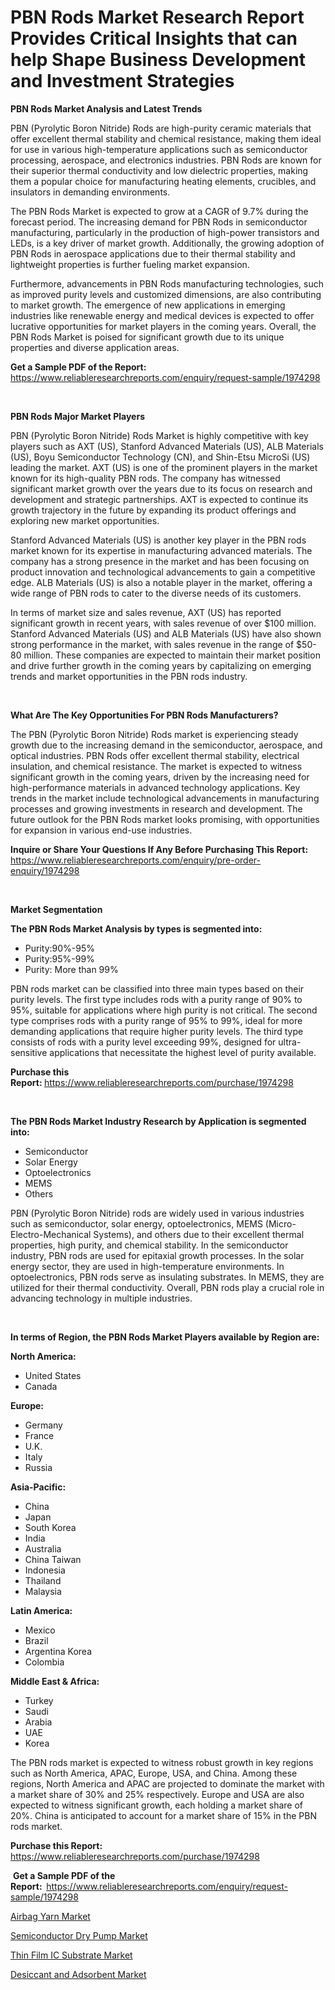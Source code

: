 <p><h1>PBN Rods Market Research Report Provides Critical Insights that can help Shape Business Development and Investment Strategies</h1></p><p><strong>PBN Rods Market Analysis and Latest Trends</strong></p>
<p><p>PBN (Pyrolytic Boron Nitride) Rods are high-purity ceramic materials that offer excellent thermal stability and chemical resistance, making them ideal for use in various high-temperature applications such as semiconductor processing, aerospace, and electronics industries. PBN Rods are known for their superior thermal conductivity and low dielectric properties, making them a popular choice for manufacturing heating elements, crucibles, and insulators in demanding environments.</p><p>The PBN Rods Market is expected to grow at a CAGR of 9.7% during the forecast period. The increasing demand for PBN Rods in semiconductor manufacturing, particularly in the production of high-power transistors and LEDs, is a key driver of market growth. Additionally, the growing adoption of PBN Rods in aerospace applications due to their thermal stability and lightweight properties is further fueling market expansion.</p><p>Furthermore, advancements in PBN Rods manufacturing technologies, such as improved purity levels and customized dimensions, are also contributing to market growth. The emergence of new applications in emerging industries like renewable energy and medical devices is expected to offer lucrative opportunities for market players in the coming years. Overall, the PBN Rods Market is poised for significant growth due to its unique properties and diverse application areas.</p></p>
<p><strong>Get a Sample PDF of the Report:&nbsp;</strong> <a href="https://www.reliableresearchreports.com/enquiry/request-sample/1974298">https://www.reliableresearchreports.com/enquiry/request-sample/1974298</a></p>
<p>&nbsp;</p>
<p><strong>PBN Rods Major Market Players</strong></p>
<p><p>PBN (Pyrolytic Boron Nitride) Rods Market is highly competitive with key players such as AXT (US), Stanford Advanced Materials (US), ALB Materials (US), Boyu Semiconductor Technology (CN), and Shin-Etsu MicroSi (US) leading the market. AXT (US) is one of the prominent players in the market known for its high-quality PBN rods. The company has witnessed significant market growth over the years due to its focus on research and development and strategic partnerships. AXT is expected to continue its growth trajectory in the future by expanding its product offerings and exploring new market opportunities. </p><p>Stanford Advanced Materials (US) is another key player in the PBN rods market known for its expertise in manufacturing advanced materials. The company has a strong presence in the market and has been focusing on product innovation and technological advancements to gain a competitive edge. ALB Materials (US) is also a notable player in the market, offering a wide range of PBN rods to cater to the diverse needs of its customers.</p><p>In terms of market size and sales revenue, AXT (US) has reported significant growth in recent years, with sales revenue of over $100 million. Stanford Advanced Materials (US) and ALB Materials (US) have also shown strong performance in the market, with sales revenue in the range of $50-80 million. These companies are expected to maintain their market position and drive further growth in the coming years by capitalizing on emerging trends and market opportunities in the PBN rods industry.</p></p>
<p>&nbsp;</p>
<p><strong>What Are The Key Opportunities For PBN Rods Manufacturers?</strong></p>
<p><p>The PBN (Pyrolytic Boron Nitride) Rods market is experiencing steady growth due to the increasing demand in the semiconductor, aerospace, and optical industries. PBN Rods offer excellent thermal stability, electrical insulation, and chemical resistance. The market is expected to witness significant growth in the coming years, driven by the increasing need for high-performance materials in advanced technology applications. Key trends in the market include technological advancements in manufacturing processes and growing investments in research and development. The future outlook for the PBN Rods market looks promising, with opportunities for expansion in various end-use industries.</p></p>
<p><strong>Inquire or Share Your Questions If Any Before Purchasing This Report:</strong> <a href="https://www.reliableresearchreports.com/enquiry/pre-order-enquiry/1974298">https://www.reliableresearchreports.com/enquiry/pre-order-enquiry/1974298</a></p>
<p>&nbsp;</p>
<p><strong>Market Segmentation</strong></p>
<p><strong>The PBN Rods Market Analysis by types is segmented into:</strong></p>
<p><ul><li>Purity:90%-95%</li><li>Purity:95%-99%</li><li>Purity: More than 99%</li></ul></p>
<p><p>PBN rods market can be classified into three main types based on their purity levels. The first type includes rods with a purity range of 90% to 95%, suitable for applications where high purity is not critical. The second type comprises rods with a purity range of 95% to 99%, ideal for more demanding applications that require higher purity levels. The third type consists of rods with a purity level exceeding 99%, designed for ultra-sensitive applications that necessitate the highest level of purity available.</p></p>
<p><strong>Purchase this Report:&nbsp;</strong><a href="https://www.reliableresearchreports.com/purchase/1974298">https://www.reliableresearchreports.com/purchase/1974298</a></p>
<p>&nbsp;</p>
<p><strong>The PBN Rods Market Industry Research by Application is segmented into:</strong></p>
<p><ul><li>Semiconductor</li><li>Solar Energy</li><li>Optoelectronics</li><li>MEMS</li><li>Others</li></ul></p>
<p><p>PBN (Pyrolytic Boron Nitride) rods are widely used in various industries such as semiconductor, solar energy, optoelectronics, MEMS (Micro-Electro-Mechanical Systems), and others due to their excellent thermal properties, high purity, and chemical stability. In the semiconductor industry, PBN rods are used for epitaxial growth processes. In the solar energy sector, they are used in high-temperature environments. In optoelectronics, PBN rods serve as insulating substrates. In MEMS, they are utilized for their thermal conductivity. Overall, PBN rods play a crucial role in advancing technology in multiple industries.</p></p>
<p>&nbsp;</p>
<p><strong>In terms of Region, the PBN Rods Market Players available by Region are:</strong></p>
<p>
    <p> <strong> North America: </strong>
        <ul>
            <li>United States</li>
            <li>Canada</li>
        </ul>
        </p> 
    <p> <strong> Europe: </strong>
        <ul>
            <li>Germany</li>
            <li>France</li>
            <li>U.K.</li>
            <li>Italy</li>
            <li>Russia</li>
        </ul>
        </p> 
    <p> <strong> Asia-Pacific: </strong>
        <ul>
            <li>China</li>
            <li>Japan</li>
            <li>South Korea</li>
            <li>India</li>
            <li>Australia</li>
            <li>China Taiwan</li>
            <li>Indonesia</li>
            <li>Thailand</li>
            <li>Malaysia</li>
        </ul>
        </p> 
    <p> <strong> Latin America: </strong>
        <ul>
            <li>Mexico</li>
            <li>Brazil</li>
            <li>Argentina Korea</li>
            <li>Colombia</li>
        </ul>
        </p> 
    <p> <strong> Middle East & Africa: </strong>
        <ul>
            <li>Turkey</li>
            <li>Saudi</li>
            <li>Arabia</li>
            <li>UAE</li>
            <li>Korea</li>
        </ul>
    </p>
    </p>
<p><p>The PBN rods market is expected to witness robust growth in key regions such as North America, APAC, Europe, USA, and China. Among these regions, North America and APAC are projected to dominate the market with a market share of 30% and 25% respectively. Europe and USA are also expected to witness significant growth, each holding a market share of 20%. China is anticipated to account for a market share of 15% in the PBN rods market.</p></p>
<p><strong>Purchase this Report: </strong><a href="https://www.reliableresearchreports.com/purchase/1974298">https://www.reliableresearchreports.com/purchase/1974298</a></p>
<p>&nbsp;<strong>Get a Sample PDF of the Report:&nbsp;&nbsp;</strong><a href="https://www.reliableresearchreports.com/enquiry/request-sample/1974298">https://www.reliableresearchreports.com/enquiry/request-sample/1974298</a></p>
<p><strong></strong></p>
<p><p><a href="https://github.com/eeaveuhhh/Market-Research-Report-List-1/blob/main/airbag-yarn-market.md">Airbag Yarn Market</a></p><p><a href="https://issuu.com/reportprime-2/docs/semiconductor-dry-pump-market-size-2030.pptx">Semiconductor Dry Pump Market</a></p><p><a href="https://issuu.com/reportprime-2/docs/thin-film-ic-substrate-market-size-2030.pptx">Thin Film IC Substrate Market</a></p><p><a href="https://github.com/brentleyjimmiealvaradoz4l1rea/Market-Research-Report-List-1/blob/main/desiccant-and-adsorbent-market.md">Desiccant and Adsorbent Market</a></p></p>